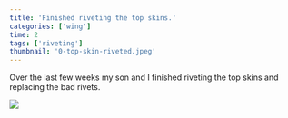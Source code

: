 ```yaml
---
title: 'Finished riveting the top skins.'
categories: ['wing']
time: 2
tags: ['riveting']
thumbnail: '0-top-skin-riveted.jpeg'
---
```


Over the last few weeks my son and I finished riveting the top skins and replacing the bad rivets. 

<!-- more -->

![](./0-top-skin-riveted.jpeg)